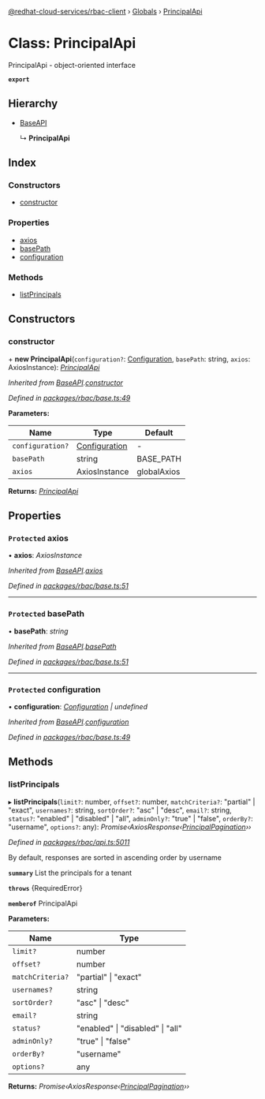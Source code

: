 [@redhat-cloud-services/rbac-client](../README.md) › [Globals](../globals.md) › [PrincipalApi](principalapi.md)

# Class: PrincipalApi

PrincipalApi - object-oriented interface

**`export`** 

## Hierarchy

* [BaseAPI](baseapi.md)

  ↳ **PrincipalApi**

## Index

### Constructors

* [constructor](principalapi.md#constructor)

### Properties

* [axios](principalapi.md#protected-axios)
* [basePath](principalapi.md#protected-basepath)
* [configuration](principalapi.md#protected-configuration)

### Methods

* [listPrincipals](principalapi.md#listprincipals)

## Constructors

###  constructor

\+ **new PrincipalApi**(`configuration?`: [Configuration](configuration.md), `basePath`: string, `axios`: AxiosInstance): *[PrincipalApi](principalapi.md)*

*Inherited from [BaseAPI](baseapi.md).[constructor](baseapi.md#constructor)*

*Defined in [packages/rbac/base.ts:49](https://github.com/RedHatInsights/javascript-clients/blob/master/packages/rbac/base.ts#L49)*

**Parameters:**

Name | Type | Default |
------ | ------ | ------ |
`configuration?` | [Configuration](configuration.md) | - |
`basePath` | string | BASE_PATH |
`axios` | AxiosInstance | globalAxios |

**Returns:** *[PrincipalApi](principalapi.md)*

## Properties

### `Protected` axios

• **axios**: *AxiosInstance*

*Inherited from [BaseAPI](baseapi.md).[axios](baseapi.md#protected-axios)*

*Defined in [packages/rbac/base.ts:51](https://github.com/RedHatInsights/javascript-clients/blob/master/packages/rbac/base.ts#L51)*

___

### `Protected` basePath

• **basePath**: *string*

*Inherited from [BaseAPI](baseapi.md).[basePath](baseapi.md#protected-basepath)*

*Defined in [packages/rbac/base.ts:51](https://github.com/RedHatInsights/javascript-clients/blob/master/packages/rbac/base.ts#L51)*

___

### `Protected` configuration

• **configuration**: *[Configuration](configuration.md) | undefined*

*Inherited from [BaseAPI](baseapi.md).[configuration](baseapi.md#protected-configuration)*

*Defined in [packages/rbac/base.ts:49](https://github.com/RedHatInsights/javascript-clients/blob/master/packages/rbac/base.ts#L49)*

## Methods

###  listPrincipals

▸ **listPrincipals**(`limit?`: number, `offset?`: number, `matchCriteria?`: "partial" | "exact", `usernames?`: string, `sortOrder?`: "asc" | "desc", `email?`: string, `status?`: "enabled" | "disabled" | "all", `adminOnly?`: "true" | "false", `orderBy?`: "username", `options?`: any): *Promise‹AxiosResponse‹[PrincipalPagination](../interfaces/principalpagination.md)››*

*Defined in [packages/rbac/api.ts:5011](https://github.com/RedHatInsights/javascript-clients/blob/master/packages/rbac/api.ts#L5011)*

By default, responses are sorted in ascending order by username

**`summary`** List the principals for a tenant

**`throws`** {RequiredError}

**`memberof`** PrincipalApi

**Parameters:**

Name | Type |
------ | ------ |
`limit?` | number |
`offset?` | number |
`matchCriteria?` | "partial" &#124; "exact" |
`usernames?` | string |
`sortOrder?` | "asc" &#124; "desc" |
`email?` | string |
`status?` | "enabled" &#124; "disabled" &#124; "all" |
`adminOnly?` | "true" &#124; "false" |
`orderBy?` | "username" |
`options?` | any |

**Returns:** *Promise‹AxiosResponse‹[PrincipalPagination](../interfaces/principalpagination.md)››*
